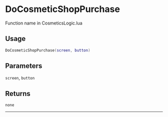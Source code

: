 # DoCosmeticShopPurchase
Function name in CosmeticsLogic.lua
## Usage
```lua
DoCosmeticShopPurchase(screen, button)
```
## Parameters
`screen`, `button`
## Returns
`none`

---